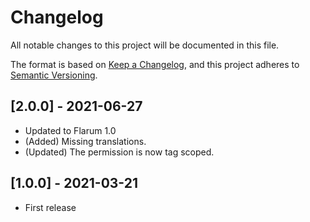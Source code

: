 # Changelog

All notable changes to this project will be documented in this file.

The format is based on [Keep a Changelog](https://keepachangelog.com/en/1.0.0/),
and this project adheres to [Semantic Versioning](https://semver.org/spec/v2.0.0.html).

## [2.0.0] - 2021-06-27

- Updated to Flarum 1.0
- (Added) Missing translations.
- (Updated) The permission is now tag scoped.

## [1.0.0] - 2021-03-21

- First release
